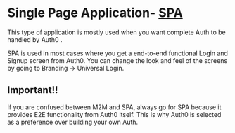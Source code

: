 # Single Page Application- [SPA](https://auth0.com/docs/get-started/auth0-overview/create-applications/single-page-web-apps)

This type of application is mostly used when you want complete Auth to be handled by Auth0 .

SPA is used in most cases where you get a end-to-end functional Login and Signup screen from Auth0. You can change the look and feel of the screens by going to Branding -> Universal Login.

## Important!!
If you are confused between M2M and SPA, always go for SPA because it provides E2E functionality from Auth0 itself. This is why Auth0 is selected as a preference over building your own Auth.
